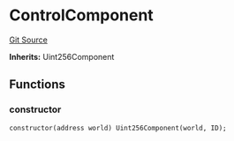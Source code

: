 # ControlComponent

[Git Source](https://github.com/Moving-Castles/eat-drain-arson/blob/7bfd8b7722dbe81e95349eb300f1195a0dad2f0a/src/components/ControlComponent.sol)

**Inherits:**
Uint256Component

## Functions

### constructor

```solidity
constructor(address world) Uint256Component(world, ID);
```
